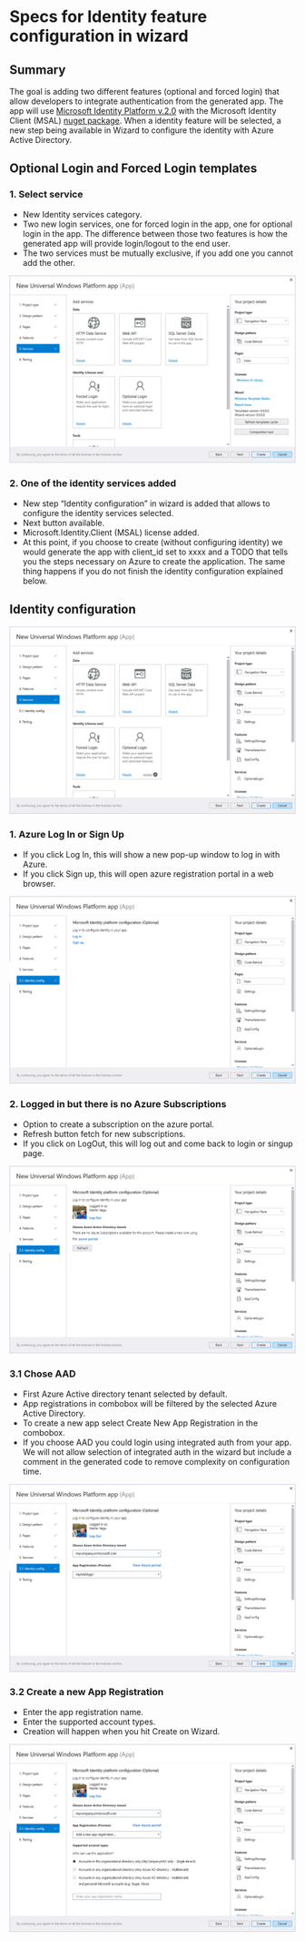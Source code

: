 # Specs for Identity feature configuration in wizard

## Summary

The goal is adding two different features (optional and forced login) that allow developers to integrate authentication from the generated app.
The app will use [Microsoft Identity Platform v.2.0](https://docs.microsoft.com/azure/active-directory/develop/v2-overview) with the Microsoft Identity Client (MSAL) [nuget package](https://www.nuget.org/packages/Microsoft.Identity.Client/).
When a identity feature will be selected, a new step being available in Wizard to configure the identity with Azure Active Directory.

## Optional Login and Forced Login templates

### 1. Select service

 - New Identity services category.
 - Two new login services, one for forced login in the app, one for optional login in the app. The difference between those two features is how the generated app will provide login/logout to the end user.
 - The two services must be mutually exclusive, if you add one you cannot add the other.



![](./resources/identity/FeatureNoSelected.png)

### 2. One of the identity services added

 - New step “Identity configuration” in wizard is added that allows to configure the identity services selected.
 - Next button available.
 - Microsoft.Identity.Client (MSAL) license added.
 - At this point, if you choose to create (without configuring identity) we would generate the app with client_id set to xxxx and a TODO that tells you the steps necessary on Azure to create the application. The same thing happens if you do not finish the identity configuration explained below.
 
 ## Identity configuration


![](./resources/identity/OptionalLoginSelected.png)

### 1. Azure Log In or Sign Up

 - If you click Log In, this will show a new pop-up window to log in with Azure.
 - If you click Sign up, this will open azure registration portal in a web browser.

![](./resources/identity/UserNotLoggedIn.png)

### 2. Logged in but there is no Azure Subscriptions

 - Option to create a subscription on the azure portal.
 - Refresh button fetch for new subscriptions.
 - If you click on LogOut, this will log out and come back to login or singup page.

![](./resources/identity/NoAzureSubscriptions.png)

### 3.1 Chose AAD

 - First Azure Active directory tenant selected by default.
 - App registrations in combobox will be filtered by the selected Azure Active Directory.
 - To create a new app select Create New App Registration in the combobox.
 - If you choose AAD you could login using integrated auth from your app. We will not allow selection of integrated auth in the wizard but include a comment in the generated code to remove complexity on configuration time.


![](./resources/identity/ChooseAAD.png)

### 3.2 Create a new App Registration

 - Enter the app registration name.
 - Enter the supported account types.
 - Creation will happen when you hit Create on Wizard.

![](./resources/identity/NewAppRegistration.png)
